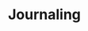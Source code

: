 ---
title: Journaling
crosslinks:
- DiaryOfARedditor
- codes
- Handwriting
- LifeProTips
- selfimprovement
- shorthand
- journalingisart
- getdisciplined
- SuicideWatch
- productivity
- cicada
- JournalingIsArt
- Pen_Swap
- Calligraphy
- JournalTheWorld
- elianscript
---